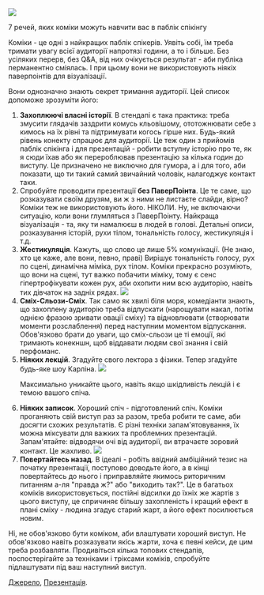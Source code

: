 <img src ="https://pp.vk.me/c605828/v605828165/6e46/-aJDQDTinsU.jpg" />

7 речей, яких коміки можуть навчити вас в паблік спікінгу

Коміки - це одні з найкращих паблік спікерів. Уявіть собі, їм треба тримати увагу всієї аудиторії напротязі години, а то і більше. Без усіляких перерв, без Q&A, від них очікується результат - аби публіка перманентно сміялась. І при цьому вони не використовують ніякіх паверпоінтів для візуалізації. 

Вони однозначно знають секрет тримання аудиторії. Цей список допоможе зрозуміти його:

<ol>
<li><b>Захоплюючі власні історії</b>. В стендапі є така практика: треба змусити глядачів заздрити комусь кльовішому, ототожнювати себе з кимось на їх рівні та підтримувати когось гірше них. Будь-який рівень конекту спрацює для аудиторії. Це теж один з прийомів паблік спікінга і для презентацій - робити вступну історію про те, як я сюди їхав або як перероблював презентацію за кілька годин до виступу. Це призначено не виключно для гумора, а і для того, аби показати, що ти такий самий звичайний чоловік, налагоджує контакт таки.
</li>
<li>
Спробуйте проводити презентації <b>без ПаверПоінта</b>. Це те саме, що розказувати своїм друзям, ви ж з ними не листаєте слайди, вірно? Коміки теж не використовують його. НІКОЛИ. Ну, не включаючи ситуацію, коли вони глумляться з ПаверПоінту.	Найкраща візуалізація - та, яку ти намалюєш в людей в голові. Детальні описи, розказування історій, рухи тілом, тональність голосу, жестикуляція і т.д.
</li>
<li><b>Жестикуляція</b>. Кажуть, що слово це лише 5% комунікації. (Не знаю, хто це каже, але вони, певно, праві) Вирішує тональність голосу, рух по сцені, динамічна міміка, рух тілом. Коміки прекрасно розуміють, що вони на сцені, тут важко побачити міміку, тому є сенс гіпертрофікувати кожен рух, аби охопити ним всю аудиторію, навіть тих дівчаток на задніх рядах.  

<img src = "http://68.media.tumblr.com/7b4dc42371454dea423d64465215123b/tumblr_n0ojy4ZhEK1rjudzto1_500.png"/>

</li>
<li><b>Сміх-Сльози-Сміх</b>. Так само як хвилі біля моря, комедіанти знають, що захоплену аудиторію треба відпускати (нарощувати накал, потім однією фразою зривати овації сміху) та відновлювати (створювати моменти розслаблення) перед наступним моментом відпускання. Обов'язково брати до уваги, що сміх-сльози це ті емоції, які тримають конекншн, щоб віддавати людям свої знання і свій перфоманс.</li>
<li>
<b>Ніяких лекцій</b>. Згадуйте свого лектора з фізики. Тепер згадуйте будь-яке шоу Карліна.

<img src = "https://landofquo.files.wordpress.com/2013/07/quosleepinsteadoflisten.jpg"/>

Максимально уникайте цього, навіть якщо шкідливість лекцій і є темою вашого спіча.
</li>

<li><b>Ніяких записок</b>. Хороший спіч - підготовлений спіч. Коміки проганяють свій виступ раз за разом, треба робити те саме, аби досягти схожих результатів. Є різні техніки запам'ятовування, їх можна міксувати для важких та проблемних презентацій. Запам'ятайте: відводячи очі від аудиторії, ви втрачаєте зоровий контакт. Це жахливо. 

<img src = "https://img.ifcdn.com/images/4cd7a110dc36e797b6538ceffd02aacec63d8cf9d52cf335224c162a0c6a3394_3.jpg"/>

</li>
<li><b>Повертайтесь назад</b>. В ідеалі - робіть ввідний амбіційний тезис на початку презентації, поступово доводьте його, а в кінці повертайтесь до нього і приправляйте якимось риторичним питанням а-ля "правда ж?" або "виходить так?". Це в багатьох коміків використовується, постійні відсилки до їхніх же жартів з цього виступу, це спричиняє більшу захопленість і кращий ефект в плані сміху - людина згадує старий жарт, а його ефект посилюється новим.</li>
</ol>

Ні, не обов'язково бути коміком, аби влаштувати хороший виступ. Не обов'язково навіть розказувати якісь жарти, хоча є певні кейси, де цим треба розбавляти. Продивіться кілька топових стендапів, поспостерігайте за техніками і тріксами коміків, спробуйте підлаштувати під ваш наступний виступ. 

<a href = "https://www.americanexpress.com/us/small-business/openforum/articles/the-6-things-comedians-can-teach-you-about-public-speaking/">Джерело</a>, <a href = "http://www.slideshare.net/SpeakerHub/7-things-comedians-can-teach-you-about-public-speaking">Презентація</a>.
